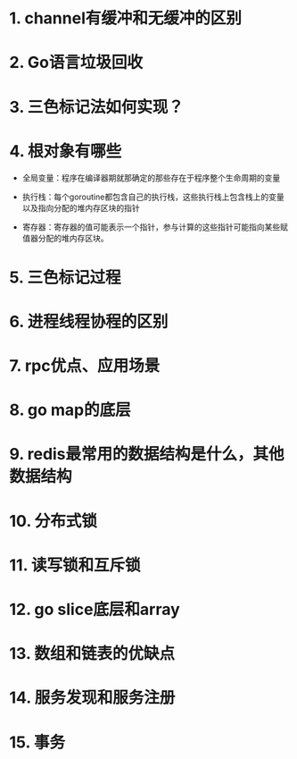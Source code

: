 # 1. channel有缓冲和无缓冲的区别

# 2. Go语言垃圾回收

# 3. 三色标记法如何实现？

# 4. 根对象有哪些

- 全局变量：程序在编译器期就那确定的那些存在于程序整个生命周期的变量

- 执行栈：每个goroutine都包含自己的执行栈，这些执行栈上包含栈上的变量以及指向分配的堆内存区块的指针

- 寄存器：寄存器的值可能表示一个指针，参与计算的这些指针可能指向某些赋值器分配的堆内存区块。

# 5. 三色标记过程

# 6. 进程线程协程的区别

# 7. rpc优点、应用场景

# 8. go map的底层

# 9. redis最常用的数据结构是什么，其他数据结构

# 10. 分布式锁

# 11. 读写锁和互斥锁

# 12. go slice底层和array

# 13. 数组和链表的优缺点

# 14. 服务发现和服务注册

# 15. 事务
